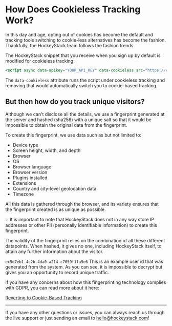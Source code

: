 # How Does Cookieless Tracking Work?

In this day and age, opting out of cookies has become the default and tracking tools switching to cookie-less alternatives has become the fashion. Thankfully, the HockeyStack team follows the fashion trends.

The HockeyStack snippet that you receive when you sign up by default is modified for cookieless tracking:

```jsx
<script async data-apikey="YOUR_API_KEY" data-cookieless src="https://cdn.jsdelivr.net/npm/hockeystack@latest/hockeystack.min.js"></script>
```

The `data-cookieless` attribute runs the script under cookieless tracking and removing that would automatically switch you to cookie-based tracking.

## But then how do you track unique visitors?

Although we can't disclose all the details, we use a fingerprint generated at the server and hashed (sha256) with a unique salt so that it would be impossible to obtain the original data from the fingerprint.

To create this fingerprint, we use data such as but not limited to:

- Device type
- Screen height, width, and depth
- Browser
- OS
- Browser language
- Browser version
- Plugins installed
- Extensions
- Country and city-level geolocation data
- Timezone

All this data is gathered through the browser, and its variety ensures that the fingerprint created is as unique as possible.

<aside>
💡 It is important to note that HockeyStack does not in any way store IP addresses or other PII (personally identifiable information) to create this fingerprint.

The validity of the fingerprint relies on the combination of all these different datapoints. When hashed, it gives no one, including HockeyStack itself, to attain any further information about the visitor.

`ec5d7eb1-4c2b-4da0-a214-c7059f1fa9e6` This is an example user id that was generated from the system. As you can see, it is impossible to decrypt but gives you an opportunity to record unique traffic.

</aside>

If you have any concerns about how this fingerprinting technology complies with GDPR, you can read more about it here:

[Reverting to Cookie-Based Tracking ](../Installing%20the%20Website%20Tracker%20463e0f55879348a3b8c30db44258b1ac/Reverting%20to%20Cookie-Based%20Tracking%208c850324f1f84173a4cec1112f599e0b.md)

---

If you have any other questions or issues, you can always reach us through the live support or just sending an email to [hello@hockeystack.com](mailto:hello@hockeystack.com)!